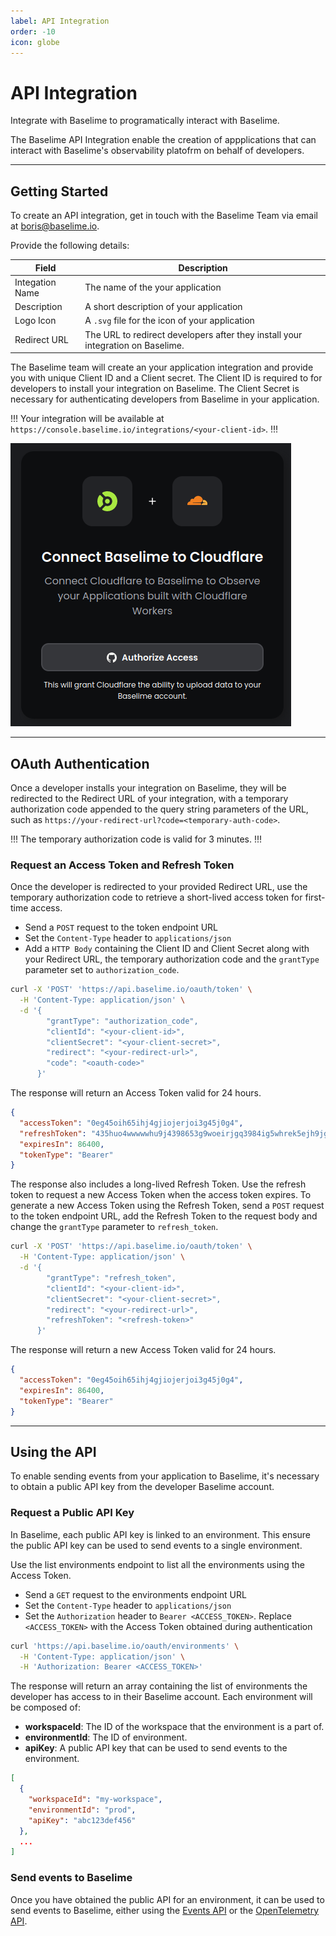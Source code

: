 ```yaml
---
label: API Integration
order: -10
icon: globe
---
```


# API Integration

Integrate with Baselime to programatically interact with Baselime.

The Baselime API Integration enable the creation of appplications that can interact with Baselime's observability platofrm on behalf of developers.

---

## Getting Started

To create an API integration, get in touch with the Baselime Team via email at [boris@baselime.io](mailto:boris@baselime.io).

Provide the following details:

| Field       | Description                                                       |
| ----------- | ----------------------------------------------------------------- |
| Integation Name        | The name of the your application                                       |
| Description | A short description of your application                         |
| Logo Icon        | A `.svg` file for the icon of your application                                      |
| Redirect URL    | The URL to redirect developers after they install your integration on Baselime. |

The Baselime team will create an your application integration and provide you with unique Client ID and a Client secret. The Client ID is required to for developers to install your integration on Baselime. The Client Secret is necessary for authenticating developers from Baselime in your application.

!!!
Your integration will be available at `https://console.baselime.io/integrations/<your-client-id>`. 
!!!

![A Baselime Integration](../assets/images/illustrations/integrations.png)

--- 

## OAuth Authentication

Once a developer installs your integration on Baselime, they will be redirected to the Redirect URL of your integration, with a temporary authorization code appended to the query string parameters of the URL, such as `https://your-redirect-url?code=<temporary-auth-code>`.

!!!
The temporary authorization code is valid for 3 minutes.
!!!

### Request an Access Token and Refresh Token

Once the developer is redirected to your provided Redirect URL, use the temporary authorization code to retrieve a short-lived access token for first-time access.

- Send a `POST` request to the token endpoint URL
- Set the `Content-Type` header to `applications/json`
- Add a `HTTP Body` containing the Client ID and Client Secret along with your Redirect URL, the temporary authorization code and the `grantType` parameter set to `authorization_code`.

```bash # :icon-terminal: terminal
curl -X 'POST' 'https://api.baselime.io/oauth/token' \
  -H 'Content-Type: application/json' \
  -d '{
        "grantType": "authorization_code",
        "clientId": "<your-client-id>",
        "clientSecret": "<your-client-secret>",
        "redirect": "<your-redirect-url>",
        "code": "<oauth-code>"
      }'
```

The response will return an Access Token valid for 24 hours.

```json #
{
  "accessToken": "0eg45oih65ihj4gjiojerjoi3g45j0g4",
  "refreshToken": "435huo4wwwwwhu9j4398653g9woeirjgq3984ig5whrek5ejh9jg9wehgw",
  "expiresIn": 86400,
  "tokenType": "Bearer"
}
```

The response also includes a long-lived Refresh Token. Use the refresh token to request a new Access Token when the access token expires. To generate a new Access Token using the Refresh Token, send a `POST` request to the token endpoint URL, add the Refresh Token to the request body and change the `grantType` parameter to `refresh_token`.

```bash # :icon-terminal: terminal
curl -X 'POST' 'https://api.baselime.io/oauth/token' \
  -H 'Content-Type: application/json' \
  -d '{
        "grantType": "refresh_token",
        "clientId": "<your-client-id>",
        "clientSecret": "<your-client-secret>",
        "redirect": "<your-redirect-url>",
        "refreshToken": "<refresh-token>"
      }'
```

The response will return a new Access Token valid for 24 hours.

```json #
{
  "accessToken": "0eg45oih65ihj4gjiojerjoi3g45j0g4",
  "expiresIn": 86400,
  "tokenType": "Bearer"
}
```

---

## Using the API

To enable sending events from your application to Baselime, it's necessary to obtain a public API key from the developer Baselime account.

### Request a Public API Key

In Baselime, each public API key is linked to an environment. This ensure the public API key can be used to send events to a single environment.

Use the list environments endpoint to list all the environments using the Access Token.

- Send a `GET` request to the environments endpoint URL
- Set the `Content-Type` header to `applications/json`
- Set the `Authorization` header to `Bearer <ACCESS_TOKEN>`. Replace `<ACCESS_TOKEN>` with the Access Token obtained during authentication

```bash # :icon-terminal: terminal
curl 'https://api.baselime.io/oauth/environments' \
  -H 'Content-Type: application/json' \
  -H 'Authorization: Bearer <ACCESS_TOKEN>' 
```
The response will return an array containing the list of environments the developer has access to in their Baselime account. Each environment will be composed of:

- **workspaceId**: The ID of the workspace that the environment is a part of.
- **environmentId**: The ID of environment.
- **apiKey**: A public API key that can be used to send events to the environment.

```json #
[
  {
    "workspaceId": "my-workspace",
    "environmentId": "prod",
    "apiKey": "abc123def456"
  },
  ...
]
```

### Send events to Baselime

Once you have obtained the public API for an environment, it can be used to send events to Baselime, either using the [Events API](../sending-data/events-api.md) or the [OpenTelemetry API](../sending-data/platforms/opentelemetry.md).